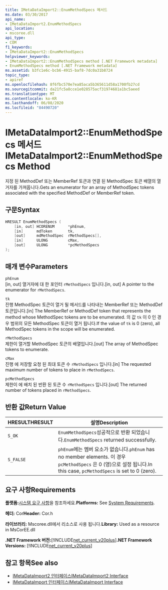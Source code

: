 ```yaml
---
title: IMetaDataImport2::EnumMethodSpecs 메서드
ms.date: 03/30/2017
api_name:
- IMetaDataImport2.EnumMethodSpecs
api_location:
- mscoree.dll
api_type:
- COM
f1_keywords:
- IMetaDataImport2::EnumMethodSpecs
helpviewer_keywords:
- IMetaDataImport2::EnumMethodSpecs method [.NET Framework metadata]
- EnumMethodSpecs method [.NET Framework metadata]
ms.assetid: b3fc1e6c-bcb6-4915-baf8-7dc0a31b8724
topic_type:
- apiref
ms.openlocfilehash: 8f6fbc570e7ea85aca5b365611d58a1700fb27cd
ms.sourcegitcommit: da21fc5a8cce1e028575acf31974681a1bc5aeed
ms.translationtype: MT
ms.contentlocale: ko-KR
ms.lasthandoff: 06/08/2020
ms.locfileid: "84490720"
---
```

# <a name="imetadataimport2enummethodspecs-method"></a><span data-ttu-id="8c4e2-102">IMetaDataImport2::EnumMethodSpecs 메서드</span><span class="sxs-lookup"><span data-stu-id="8c4e2-102">IMetaDataImport2::EnumMethodSpecs Method</span></span>
<span data-ttu-id="8c4e2-103">지정 된 MethodDef 또는 MemberRef 토큰과 연결 된 MethodSpec 토큰 배열의 열거자를 가져옵니다.</span><span class="sxs-lookup"><span data-stu-id="8c4e2-103">Gets an enumerator for an array of MethodSpec tokens associated with the specified MethodDef or MemberRef token.</span></span>  
  
## <a name="syntax"></a><span data-ttu-id="8c4e2-104">구문</span><span class="sxs-lookup"><span data-stu-id="8c4e2-104">Syntax</span></span>  
  
```cpp  
HRESULT EnumMethodSpecs (  
    [in, out] HCORENUM      *phEnum,
    [in]      mdToken       tk,  
    [out]     mdMethodSpec  rMethodSpecs[],  
    [in]      ULONG         cMax,  
    [out]     ULONG         *pcMethodSpecs  
);
```  
  
## <a name="parameters"></a><span data-ttu-id="8c4e2-105">매개 변수</span><span class="sxs-lookup"><span data-stu-id="8c4e2-105">Parameters</span></span>  
 `phEnum`  
 <span data-ttu-id="8c4e2-106">[in, out] 열거자에 대 한 포인터 `rMethodSpecs` 입니다.</span><span class="sxs-lookup"><span data-stu-id="8c4e2-106">[in, out] A pointer to the enumerator for `rMethodSpecs`.</span></span>  
  
 `tk`  
 <span data-ttu-id="8c4e2-107">진행 MethodSpec 토큰이 열거 될 메서드를 나타내는 MemberRef 또는 MethodDef 토큰입니다.</span><span class="sxs-lookup"><span data-stu-id="8c4e2-107">[in] The MemberRef or MethodDef token that represents the method whose MethodSpec tokens are to be enumerated.</span></span> <span data-ttu-id="8c4e2-108">의 값 `tk` 이 0 인 경우 범위의 모든 MethodSpec 토큰이 열거 됩니다.</span><span class="sxs-lookup"><span data-stu-id="8c4e2-108">If the value of `tk` is 0 (zero), all MethodSpec tokens in the scope will be enumerated.</span></span>  
  
 `rMethodSpecs`  
 <span data-ttu-id="8c4e2-109">제한이 열거할 MethodSpec 토큰의 배열입니다.</span><span class="sxs-lookup"><span data-stu-id="8c4e2-109">[out] The array of MethodSpec tokens to enumerate.</span></span>  
  
 `cMax`  
 <span data-ttu-id="8c4e2-110">진행 에 저장할 요청 된 최대 토큰 수 `rMethodSpecs` 입니다.</span><span class="sxs-lookup"><span data-stu-id="8c4e2-110">[in] The requested maximum number of tokens to place in `rMethodSpecs`.</span></span>  
  
 `pcMethodSpecs`  
 <span data-ttu-id="8c4e2-111">제한이 에 배치 된 반환 된 토큰 수 `rMethodSpecs` 입니다.</span><span class="sxs-lookup"><span data-stu-id="8c4e2-111">[out] The returned number of tokens placed in `rMethodSpecs`.</span></span>  
  
## <a name="return-value"></a><span data-ttu-id="8c4e2-112">반환 값</span><span class="sxs-lookup"><span data-stu-id="8c4e2-112">Return Value</span></span>  
  
|<span data-ttu-id="8c4e2-113">HRESULT</span><span class="sxs-lookup"><span data-stu-id="8c4e2-113">HRESULT</span></span>|<span data-ttu-id="8c4e2-114">설명</span><span class="sxs-lookup"><span data-stu-id="8c4e2-114">Description</span></span>|  
|-------------|-----------------|  
|`S_OK`|<span data-ttu-id="8c4e2-115">`EnumMethodSpecs`성공적으로 반환 되었습니다.</span><span class="sxs-lookup"><span data-stu-id="8c4e2-115">`EnumMethodSpecs` returned successfully.</span></span>|  
|`S_FALSE`|<span data-ttu-id="8c4e2-116">`phEnum`에는 멤버 요소가 없습니다.</span><span class="sxs-lookup"><span data-stu-id="8c4e2-116">`phEnum` has no member elements.</span></span> <span data-ttu-id="8c4e2-117">이 경우 `pcMethodSpecs` 은 0 (영)으로 설정 됩니다.</span><span class="sxs-lookup"><span data-stu-id="8c4e2-117">In this case, `pcMethodSpecs` is set to 0 (zero).</span></span>|  
  
## <a name="requirements"></a><span data-ttu-id="8c4e2-118">요구 사항</span><span class="sxs-lookup"><span data-stu-id="8c4e2-118">Requirements</span></span>  
 <span data-ttu-id="8c4e2-119">**플랫폼:**[시스템 요구 사항](../../get-started/system-requirements.md)을 참조하세요.</span><span class="sxs-lookup"><span data-stu-id="8c4e2-119">**Platforms:** See [System Requirements](../../get-started/system-requirements.md).</span></span>  
  
 <span data-ttu-id="8c4e2-120">**헤더:** Cor</span><span class="sxs-lookup"><span data-stu-id="8c4e2-120">**Header:** Cor.h</span></span>  
  
 <span data-ttu-id="8c4e2-121">**라이브러리:** Mscoree.dll에서 리소스로 사용 됩니다.</span><span class="sxs-lookup"><span data-stu-id="8c4e2-121">**Library:** Used as a resource in MsCorEE.dll</span></span>  
  
 <span data-ttu-id="8c4e2-122">**.NET Framework 버전:**[!INCLUDE[net_current_v20plus](../../../../includes/net-current-v20plus-md.md)]</span><span class="sxs-lookup"><span data-stu-id="8c4e2-122">**.NET Framework Versions:** [!INCLUDE[net_current_v20plus](../../../../includes/net-current-v20plus-md.md)]</span></span>  
  
## <a name="see-also"></a><span data-ttu-id="8c4e2-123">참고 항목</span><span class="sxs-lookup"><span data-stu-id="8c4e2-123">See also</span></span>

- [<span data-ttu-id="8c4e2-124">IMetaDataImport2 인터페이스</span><span class="sxs-lookup"><span data-stu-id="8c4e2-124">IMetaDataImport2 Interface</span></span>](imetadataimport2-interface.md)
- [<span data-ttu-id="8c4e2-125">IMetaDataImport 인터페이스</span><span class="sxs-lookup"><span data-stu-id="8c4e2-125">IMetaDataImport Interface</span></span>](imetadataimport-interface.md)

